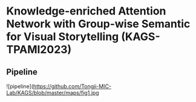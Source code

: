 # Knowledge-enriched Attention Network with Group-wise Semantic for Visual Storytelling (KAGS-TPAMI2023)
## Pipeline
![pipeline](https://github.com/Tongji-MIC-Lab/KAGS/blob/master/maps/fig1.jpg
